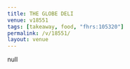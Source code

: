 ```yaml
---
title: THE GLOBE DELI
venue: v18551
tags: [takeaway, food, "fhrs:105320"]
permalink: /v/18551/
layout: venue
---
```

null